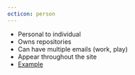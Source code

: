 ```yaml
---
octicon: person
---
```


* Personal to individual
* Owns repositories
* Can have multiple emails (work, play)
* Appear throughout the site
* [Example](http://github.com/benbalter)